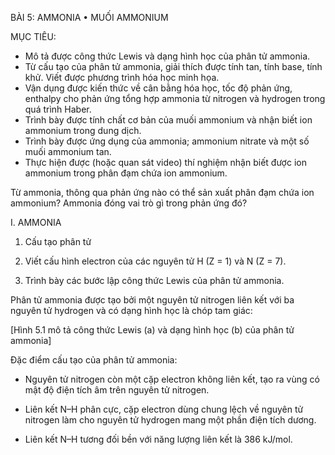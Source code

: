 BÀI 5: AMMONIA • MUỐI AMMONIUM

MỤC TIÊU:
- Mô tả được công thức Lewis và dạng hình học của phân tử ammonia.
- Từ cấu tạo của phân tử ammonia, giải thích được tính tan, tính base, tính khử. Viết được phương trình hóa học minh họa.
- Vận dụng được kiến thức về cân bằng hóa học, tốc độ phản ứng, enthalpy cho phản ứng tổng hợp ammonia từ nitrogen và hydrogen trong quá trình Haber.
- Trình bày được tính chất cơ bản của muối ammonium và nhận biết ion ammonium trong dung dịch.
- Trình bày được ứng dụng của ammonia; ammonium nitrate và một số muối ammonium tan.
- Thực hiện được (hoặc quan sát video) thí nghiệm nhận biết được ion ammonium trong phân đạm chứa ion ammonium.

Từ ammonia, thông qua phản ứng nào có thể sản xuất phân đạm chứa ion ammonium? Ammonia đóng vai trò gì trong phản ứng đó?

I. AMMONIA

1. Cấu tạo phân tử

1. Viết cấu hình electron của các nguyên tử H (Z = 1) và N (Z = 7).
2. Trình bày các bước lập công thức Lewis của phân tử ammonia.

Phân tử ammonia được tạo bởi một nguyên tử nitrogen liên kết với ba nguyên tử hydrogen và có dạng hình học là chóp tam giác:

[Hình 5.1 mô tả công thức Lewis (a) và dạng hình học (b) của phân tử ammonia]

Đặc điểm cấu tạo của phân tử ammonia:

- Nguyên tử nitrogen còn một cặp electron không liên kết, tạo ra vùng có mật độ điện tích âm trên nguyên tử nitrogen.

- Liên kết N–H phân cực, cặp electron dùng chung lệch về nguyên tử nitrogen làm cho nguyên tử hydrogen mang một phần điện tích dương.

- Liên kết N–H tương đối bền với năng lượng liên kết là 386 kJ/mol.